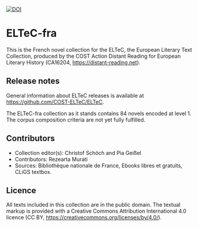 [![DOI](https://zenodo.org/badge/DOI/10.5281/zenodo.3462536.svg)](https://doi.org/10.5281/zenodo.3462536)

# ELTeC-fra

This is the French novel collection for the ELTeC, the European Literary Text Collection, produced by the COST Action Distant Reading for European Literary History (CA16204, https://distant-reading.net). 

## Release notes

General information about ELTeC releases is available at https://github.com/COST-ELTeC/ELTeC.  

The ELTeC-fra collection as it stands contains 84 novels encoded at level 1. The corpus composition criteria are not yet fully fulfilled. 

## Contributors

* Collection editor(s): Christof Schöch and Pia Geißel
* Contributors: Rezearta Murati
* Sources: Bibliothèque nationale de France, Ebooks libres et gratuits, CLiGS textbox.  

## Licence

All texts included in this collection are in the public domain. The textual markup is provided with a Creative Commons Attribution International 4.0 licence (CC BY, https://creativecommons.org/licenses/by/4.0/).

